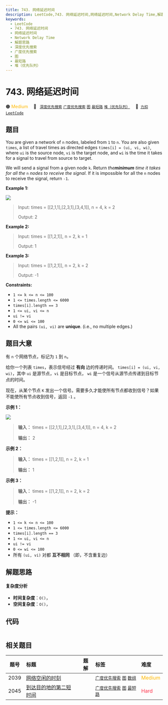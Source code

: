 ```yaml
---
title: 743. 网络延迟时间
description: LeetCode,743. 网络延迟时间,网络延迟时间,Network Delay Time,解题思路,深度优先搜索,广度优先搜索,图,最短路,堆（优先队列）
keywords:
  - LeetCode
  - 743. 网络延迟时间
  - 网络延迟时间
  - Network Delay Time
  - 解题思路
  - 深度优先搜索
  - 广度优先搜索
  - 图
  - 最短路
  - 堆（优先队列）
---
```


# 743. 网络延迟时间

🟠 <font color=#ffb800>Medium</font>&emsp; 🔖&ensp; [`深度优先搜索`](/tag/depth-first-search.md) [`广度优先搜索`](/tag/breadth-first-search.md) [`图`](/tag/graph.md) [`最短路`](/tag/shortest-path.md) [`堆（优先队列）`](/tag/heap-priority-queue.md)&emsp; 🔗&ensp;[`力扣`](https://leetcode.cn/problems/network-delay-time) [`LeetCode`](https://leetcode.com/problems/network-delay-time)

## 题目

You are given a network of `n` nodes, labeled from `1` to `n`. You are also
given `times`, a list of travel times as directed edges `times[i] = (ui, vi,
wi)`, where `ui` is the source node, `vi` is the target node, and `wi` is the
time it takes for a signal to travel from source to target.

We will send a signal from a given node `k`. Return _the**minimum** time it
takes for all the_ `n` _nodes to receive the signal_. If it is impossible for
all the `n` nodes to receive the signal, return `-1`.



**Example 1:**

![](https://assets.leetcode.com/uploads/2019/05/23/931_example_1.png)

> Input: times = [[2,1,1],[2,3,1],[3,4,1]], n = 4, k = 2
> 
> Output: 2

**Example 2:**

> Input: times = [[1,2,1]], n = 2, k = 1
> 
> Output: 1

**Example 3:**

> Input: times = [[1,2,1]], n = 2, k = 2
> 
> Output: -1

**Constraints:**

  * `1 <= k <= n <= 100`
  * `1 <= times.length <= 6000`
  * `times[i].length == 3`
  * `1 <= ui, vi <= n`
  * `ui != vi`
  * `0 <= wi <= 100`
  * All the pairs `(ui, vi)` are **unique**. (i.e., no multiple edges.)


## 题目大意

有 `n` 个网络节点，标记为 `1` 到 `n`。

给你一个列表 `times`，表示信号经过 **有向** 边的传递时间。 `times[i] = (ui, vi, wi)`，其中 `ui`
是源节点，`vi` 是目标节点， `wi` 是一个信号从源节点传递到目标节点的时间。

现在，从某个节点 `K` 发出一个信号。需要多久才能使所有节点都收到信号？如果不能使所有节点收到信号，返回 `-1` 。



**示例 1：**

![](https://assets.leetcode.com/uploads/2019/05/23/931_example_1.png)

> 
> 
> 
> 
> 
> **输入：** times = [[2,1,1],[2,3,1],[3,4,1]], n = 4, k = 2
> 
> **输出：** 2
> 
> 

**示例 2：**

> 
> 
> 
> 
> 
> **输入：** times = [[1,2,1]], n = 2, k = 1
> 
> **输出：** 1
> 
> 

**示例 3：**

> 
> 
> 
> 
> 
> **输入：** times = [[1,2,1]], n = 2, k = 2
> 
> **输出：** -1
> 
> 



**提示：**

  * `1 <= k <= n <= 100`
  * `1 <= times.length <= 6000`
  * `times[i].length == 3`
  * `1 <= ui, vi <= n`
  * `ui != vi`
  * `0 <= wi <= 100`
  * 所有 `(ui, vi)` 对都 **互不相同** （即，不含重复边）


## 解题思路

#### 复杂度分析

- **时间复杂度**：`O()`，
- **空间复杂度**：`O()`，

## 代码

```javascript

```

## 相关题目

<!-- prettier-ignore -->
| 题号 | 标题 | 题解 | 标签 | 难度 |
| :------: | :------ | :------: | :------ | :------ |
| 2039 | [网络空闲的时刻](https://leetcode.com/problems/the-time-when-the-network-becomes-idle) |  |  [`广度优先搜索`](/tag/breadth-first-search.md) [`图`](/tag/graph.md) [`数组`](/tag/array.md) | <font color=#ffb800>Medium</font> |
| 2045 | [到达目的地的第二短时间](https://leetcode.com/problems/second-minimum-time-to-reach-destination) |  |  [`广度优先搜索`](/tag/breadth-first-search.md) [`图`](/tag/graph.md) [`最短路`](/tag/shortest-path.md) | <font color=#ff334b>Hard</font> |
